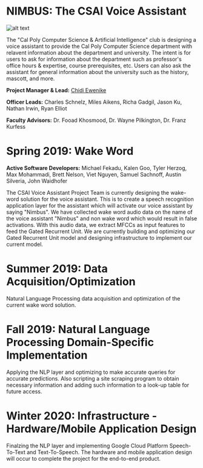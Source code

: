 # NIMBUS: The CSAI Voice Assistant

![alt text](https://github.com/calpoly-csai/CSAI_Voice_Assistant/blob/master/Images/CalPoly-CSAI_cpcsai_rectanglefilled.png)

The "Cal Poly Computer Science & Artificial Intelligence" club is designing a voice assistant to provide the Cal Poly Computer Science department with relavent information about the department and university. The intent is for users to ask for information about the department such as professor's office hours & expertise, course prerequisites, etc. Users can also ask the assistant for general information about the university such as the history, mascott, and more.

**Project Manager & Lead:** [Chidi Ewenike](http://htmlpreview.github.com/?https://github.com/calpoly-csai/member_bios/blob/master/bios/chidi_ewenike_profile.html)

**Officer Leads:** Charles Schnelz, Miles Aikens, Richa Gadgil, Jason Ku, Nathan Irwin, Ryan Elliot

**Faculty Advisors:** Dr. Fooad Khosmood, Dr. Wayne Pilkington, Dr. Franz Kurfess


# Spring 2019: Wake Word

**Active Software Developers:** Michael Fekadu, Kalen Goo, Tyler Herzog, Max Mohammadi, Brett Nelson, Viet Nguyen, Samuel Sachnoff, Austin Silveria, John Waidhofer

The CSAI Voice Assistant Project Team is currently designing the wake-word solution for the voice assistant. This is to create a speech recognition application layer for the assistant which will activate our voice assistant by saying "Nimbus". We have collected wake word audio data on the name of the voice assistant "Nimbus" and non wake word which would result in false activations. With this audio data, we extract MFCCs as input features to feed the Gated Recurrent Unit. We are currently building and optimizing our Gated Recurrent Unit model and designing infrastructure to implement our current model.




# Summer 2019: Data Acquisition/Optimization
Natural Language Processing data acquisition and optimization of the current wake word solution.

# Fall 2019: Natural Language Processing Domain-Specific Implementation 
Applying the NLP layer and optimizing to make accurate queries for accurate predictions. Also scripting a site scraping program to obtain necessary information and adding such information to a look-up table for future access.

# Winter 2020: Infrastructure - Hardware/Mobile Application Design
Finalzing the NLP layer and implementing Google Cloud Platform Speech-To-Text and Text-To-Speech. The hardware and mobile application design will occur to complete the project for the end-to-end product.

 
